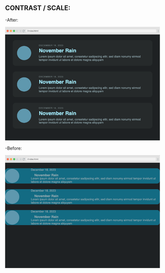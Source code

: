 CONTRAST / SCALE:
-----------------------------------------

-After:

![](./after.png)


-Before:

![](./before.png)


